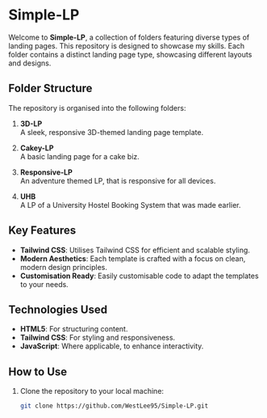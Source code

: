 # Simple-LP

Welcome to **Simple-LP**, a collection of folders featuring diverse types of landing pages. This repository is designed to showcase my skills. Each folder contains a distinct landing page type, showcasing different layouts and designs.

## Folder Structure

The repository is organised into the following folders:

1. **3D-LP**  
   A sleek, responsive 3D-themed landing page template.

2. **Cakey-LP**  
   A basic landing page for a cake biz.

3. **Responsive-LP**  
   An adventure themed LP, that is responsive for all devices.

4. **UHB**  
   A LP of a University Hostel Booking System that was made earlier. 

## Key Features

- **Tailwind CSS**: Utilises Tailwind CSS for efficient and scalable styling.
- **Modern Aesthetics**: Each template is crafted with a focus on clean, modern design principles.
- **Customisation Ready**: Easily customisable code to adapt the templates to your needs.

## Technologies Used

- **HTML5**: For structuring content.
- **Tailwind CSS**: For styling and responsiveness.
- **JavaScript**: Where applicable, to enhance interactivity.

## How to Use

1. Clone the repository to your local machine:
   ```bash
   git clone https://github.com/WestLee95/Simple-LP.git

